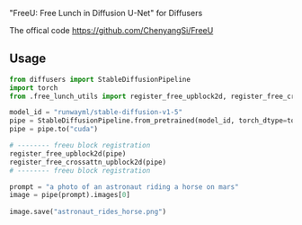 "FreeU: Free Lunch in Diffusion U-Net" for Diffusers

The offical code https://github.com/ChenyangSi/FreeU

## Usage
```python
from diffusers import StableDiffusionPipeline
import torch
from .free_lunch_utils import register_free_upblock2d, register_free_crossattn_upblock2d

model_id = "runwayml/stable-diffusion-v1-5"
pipe = StableDiffusionPipeline.from_pretrained(model_id, torch_dtype=torch.float16)
pipe = pipe.to("cuda")

# -------- freeu block registration
register_free_upblock2d(pipe)
register_free_crossattn_upblock2d(pipe)
# -------- freeu block registration

prompt = "a photo of an astronaut riding a horse on mars"
image = pipe(prompt).images[0]  
    
image.save("astronaut_rides_horse.png")
```